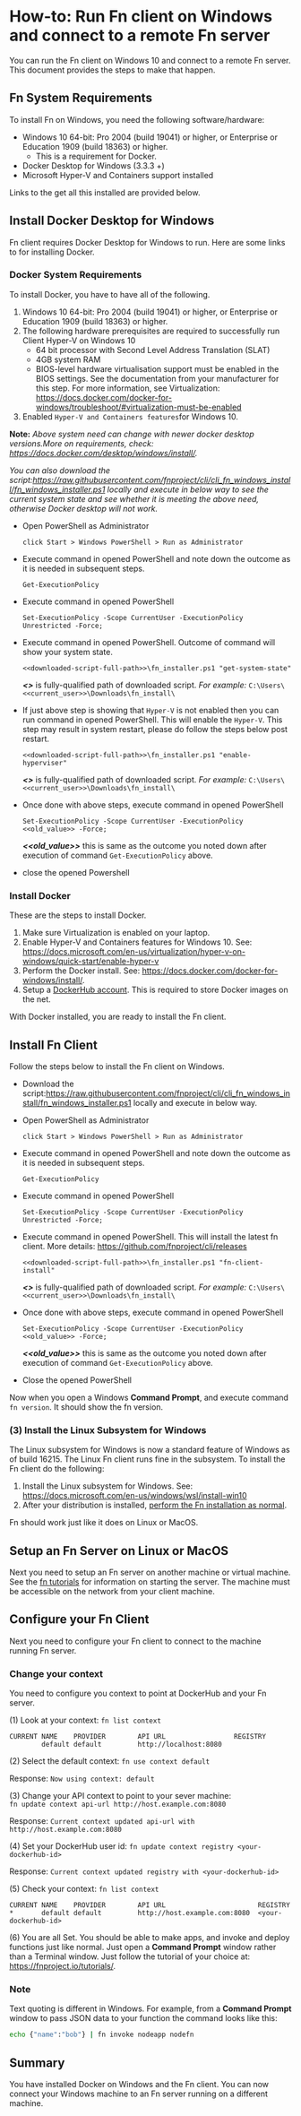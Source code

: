 # How-to: Run Fn client on Windows and connect to a remote Fn server 
You can run the Fn client on Windows 10 and connect to a remote Fn server. This document provides the steps to make that happen.

## Fn System Requirements
To install Fn on Windows, you need the following software/hardware:

* Windows 10 64-bit: Pro 2004 (build 19041) or higher, or Enterprise or Education 1909 (build 18363) or higher.
    * This is a requirement for Docker.
* Docker Desktop for Windows (3.3.3 +)
* Microsoft Hyper-V and Containers support installed 

Links to the get all this installed are provided below.


## Install Docker Desktop for Windows
Fn client requires Docker Desktop for Windows to run. Here are some links to for installing Docker.

### Docker System Requirements
To install Docker, you have to have all of the following.

1. Windows 10 64-bit: Pro 2004 (build 19041) or higher, or Enterprise or Education 1909 (build 18363) or higher.
2. The following hardware prerequisites are required to successfully run Client Hyper-V on Windows 10
   - 64 bit processor with Second Level Address Translation (SLAT)
   - 4GB system RAM
   - BIOS-level hardware virtualisation support must be enabled in the BIOS settings. See the documentation from your manufacturer for this step. For more information, see Virtualization: <https://docs.docker.com/docker-for-windows/troubleshoot/#virtualization-must-be-enabled>
3. Enabled ```Hyper-V and Containers features```for Windows 10.

**Note:** *Above system need can change with newer docker desktop versions.More on requirements, check: <https://docs.docker.com/desktop/windows/install/>.*

 *You can also download the script:<https://raw.githubusercontent.com/fnproject/cli/cli_fn_windows_install/fn_windows_installer.ps1> locally and execute in below way to see the current system state and see whether it is meeting the above need, otherwise Docker desktop will not work.*
-  Open PowerShell as Administrator
   ```
   click Start > Windows PowerShell > Run as Administrator
   ```
-  Execute command in opened PowerShell and note down the outcome as it is needed in subsequent steps.
   ```
   Get-ExecutionPolicy
   ```
-  Execute command in opened PowerShell
   ```
   Set-ExecutionPolicy -Scope CurrentUser -ExecutionPolicy Unrestricted -Force;
   ```

-  Execute command in opened PowerShell. Outcome of command will show your system state.
   ```
   <<downloaded-script-full-path>>\fn_installer.ps1 "get-system-state"
   ```

    ***<<downloaded-script-full-path>>*** is fully-qualified path of  downloaded script. *For example:*
    ```C:\Users\<<current_user>>\Downloads\fn_install\```


- If just above step is showing that ```Hyper-V``` is not enabled then you can run command in opened PowerShell. This will enable the ```Hyper-V```. 
  This step may result in system restart, please do follow the steps below post restart. 

    ```
   <<downloaded-script-full-path>>\fn_installer.ps1 "enable-hyperviser"
   ```
    ***<<downloaded-script-full-path>>*** is fully-qualified path of  downloaded script. *For example:*
    ```C:\Users\<<current_user>>\Downloads\fn_install\```


- Once done with above steps, execute command in opened PowerShell
  ```
  Set-ExecutionPolicy -Scope CurrentUser -ExecutionPolicy <<old_value>> -Force;
  ```

    ***<<old_value>>*** this is same as the outcome you noted down after execution of command ```Get-ExecutionPolicy``` above.
    

- close the opened Powershell

### Install Docker
These are the steps to install Docker.

1. Make sure Virtualization is enabled on your laptop.
2. Enable Hyper-V and Containers features for Windows 10. See: <https://docs.microsoft.com/en-us/virtualization/hyper-v-on-windows/quick-start/enable-hyper-v>
3. Perform the Docker install. See:  <https://docs.docker.com/docker-for-windows/install/>.
4. Setup a [DockerHub account](https://hub.docker.com/signup). This is required to store Docker images on the net.
   
 
With Docker installed, you are ready to install the Fn client.

## Install Fn Client
Follow the steps below to install the Fn client on Windows.

-  Download the script:<https://raw.githubusercontent.com/fnproject/cli/cli_fn_windows_install/fn_windows_installer.ps1> locally and execute in below way.
   

-  Open PowerShell as Administrator
   ```
   click Start > Windows PowerShell > Run as Administrator
   ```
-  Execute command in opened PowerShell and note down the outcome as it is needed in subsequent steps.
   ```
   Get-ExecutionPolicy
   ```
   
-  Execute command in opened PowerShell
   ```
   Set-ExecutionPolicy -Scope CurrentUser -ExecutionPolicy Unrestricted -Force;
   ```
-  Execute command in opened PowerShell. This will install the latest fn client. More details: <https://github.com/fnproject/cli/releases>
   ```
   <<downloaded-script-full-path>>\fn_installer.ps1 "fn-client-install"
   ```
    ***<<downloaded-script-full-path>>*** is fully-qualified path of downloaded script. *For example:*
      ```C:\Users\<<current_user>>\Downloads\fn_install\```
 
  
- Once done with above steps, execute command in opened PowerShell
  ```
  Set-ExecutionPolicy -Scope CurrentUser -ExecutionPolicy <<old_value>> -Force;
  ```

    ***<<old_value>>*** this is same as the outcome you noted down after execution of command ```Get-ExecutionPolicy``` above.
    

- Close the opened PowerShell

Now when you open a Windows **Command Prompt**, and execute command ```fn version```. It should show the fn version.

### (3) Install the Linux Subsystem for Windows
The Linux subsystem for Windows is now a standard feature of Windows as of build 16215. The Linux Fn client runs fine in the subsystem. To install the Fn client do the following:

1. Install the Linux subsystem for Windows. See: <https://docs.microsoft.com/en-us/windows/wsl/install-win10>
2. After your distribution is installed, [perform the Fn installation as normal](https://fnproject.io/tutorials/install/).

Fn should work just like it does on Linux or MacOS.


## Setup an Fn Server on Linux or MacOS
Next you need to setup an Fn server on another machine or virtual machine. See the [fn tutorials](https://fnproject.io/tutorials/) for information on starting the server. The machine must be accessible on the network from your client machine.

## Configure your Fn Client
Next you need to configure your Fn client to connect to the machine running Fn server.

### Change your context
You need to configure you context to point at DockerHub and your Fn server.

(1) Look at your context:  `fn list context`
```
CURRENT NAME    PROVIDER        API URL                 REGISTRY
        default default         http://localhost:8080
```

(2) Select the default context: `fn use context default`

Response: `Now using context: default`

(3) Change your API context to point to your sever machine:  
`fn update context api-url http://host.example.com:8080`  

Response: `Current context updated api-url with http://host.example.com:8080`

(4) Set your DockerHub user id: `fn update context registry <your-dockerhub-id>`  

Response: `Current context updated registry with <your-dockerhub-id>`

(5) Check your context: `fn list context`

```
CURRENT NAME    PROVIDER        API URL                       REGISTRY
*       default default         http://host.example.com:8080  <your-dockerhub-id>
```

(6) You are all Set. You should be able to make apps, and invoke and deploy functions just like normal. Just open a **Command Prompt** window rather than a Terminal window. Just follow the tutorial of your choice at: <https://fnproject.io/tutorials/>.

### Note
Text quoting is different in Windows. For example, from a **Command Prompt** window to pass JSON data to your function the command looks like this:

```sh
echo {"name":"bob"} | fn invoke nodeapp nodefn
```

## Summary
You have installed Docker on Windows and the Fn client. You can now connect your Windows machine to an Fn server running on a different machine.
